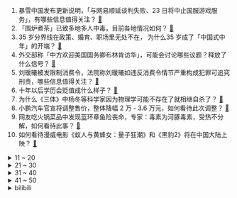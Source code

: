 1. 暴雪中国发布更新说明，「与网易顺延谈判失败、23 日将中止国服游戏服务」，有哪些信息值得关注？ [:link:](https://www.zhihu.com/question/579220044)
2. 「围炉煮茶」已致多地多人中毒，目前各地情况如何？ [:link:](https://www.zhihu.com/question/579034254)
3. 35 岁分界线在政策、婚育、职场里无处不在， 为什么35 岁成了「中国式中年」的开端？ [:link:](https://www.zhihu.com/question/578481031)
4. 外交部称「中方欢迎美国国务卿布林肯访华」，可能会讨论哪些议题？释放了什么信号？ [:link:](https://www.zhihu.com/question/579233755)
5. 刘暖曦被发限制消费令，法院称刘暖曦如违反消费令情节严重构成犯罪可追究刑责，哪些信息值得关注？ [:link:](https://www.zhihu.com/question/579241404)
6. 十年以后学历会贬值成什么样子？ [:link:](https://www.zhihu.com/question/477496924)
7. 为什么《三体》中杨冬等科学家因为物理学可能不存在了就相继自杀了？ [:link:](https://www.zhihu.com/question/579098283)
8. 小鹏汽车官宣将调整售价，整体降幅 2 万 - 3.6 万元，如何看待此次调整？ [:link:](https://www.zhihu.com/question/579241864)
9. 网友吃火锅菜品中发现蓝环章鱼险丧命，专家：毒素为河豚毒素，受热不分解，如何看待此事？ [:link:](https://www.zhihu.com/question/579202423)
10. 如何看待漫威电影《蚁人与黄蜂女：量子狂潮》和《黑豹2》将在中国大陆上映？ [:link:](https://www.zhihu.com/question/579257106)
<details>
<summary>11 ~ 20</summary>

11. 2022 年全年全国居民人均可支配收入 36883 元，比上年名义增长 5.0%，如何解读？ [:link:](https://www.zhihu.com/question/579203641)
12. 泽连斯基助手请辞，此前称俄军未炸居民楼引乌方「内讧」，对此如何解读？哪些信息值得关注？ [:link:](https://www.zhihu.com/question/579270053)
13. 俄罗斯防长称俄军将在今年至 2026 年实行重大变革，总兵力将增至 150 万人，释放了哪些信息？ [:link:](https://www.zhihu.com/question/579250575)
14. 网易回应拒绝暴雪顺延服务六个月提议，「不公平，且从未寻求暴雪 IP 控制权」，哪些信息值得关注？ [:link:](https://www.zhihu.com/question/579280712)
15. 一个强者的潜质是什么？ [:link:](https://www.zhihu.com/question/531562897)
16. 如何评价《英雄联盟》选手 Ning 复出后的表现？ [:link:](https://www.zhihu.com/question/579014277)
17. 爱奇艺回应禁止 HDMI 连线电视播放，称「可能是影片版权方限制」，如何解读？ [:link:](https://www.zhihu.com/question/579030418)
18. 如何看待「新冠影响精子质量」这一观点？对大部分有生育计划的「阳康夫妇」来讲，阳康后多久能备孕？ [:link:](https://www.zhihu.com/question/579031013)
19. 列车推出淋浴、娱乐车厢，配备麻将桌、KTV、按摩椅等娱乐设施，反映了出行需求的哪些变化？乘客会买单吗？ [:link:](https://www.zhihu.com/question/578650314)
20. 既然《三体》都有水滴这种东西了，为什么不用水滴打掉一颗太阳，反而是长途跋涉入侵地球？ [:link:](https://www.zhihu.com/question/577737306)
</details>
<details>
<summary>21 ~ 30</summary>

21. 晚上发现女儿偷偷在房间化妆，我和她大吵了一架，我该怎么办？ [:link:](https://www.zhihu.com/question/579198484)
22. 媒体评刑满释放人员变「浪子回头励志网红」，表示「为了流量异化成审丑狂欢」，你怎么看？ [:link:](https://www.zhihu.com/question/579195553)
23. 如何评价剧版《三体》第六集？ [:link:](https://www.zhihu.com/question/579092892)
24. 有哪些你不知道的汽车安全知识，颠覆了你的固有认知？ [:link:](https://www.zhihu.com/question/566996905)
25. 张译在电视剧《狂飙》中表现的如何？ [:link:](https://www.zhihu.com/question/578696697)
26. 世界杯决赛罚点球的球员压力有多大？ [:link:](https://www.zhihu.com/question/40870210)
27. 魔兽国服关服相当于游戏圈的一鲸落万物生吗？ [:link:](https://www.zhihu.com/question/577469766)
28. 2023 LPL 春季赛「电竞小春晚」iG 2:0 击败 RNG，如何评价这场比赛？ [:link:](https://www.zhihu.com/question/579249784)
29. 西方国家对俄限价令生效在即，欧盟或将面临柴油危机，可能对哪些行业产生影响？欧盟国家或将如何应对？ [:link:](https://www.zhihu.com/question/579195797)
30. 94 版《精武英雄》中，假如给霍廷恩的身体强度稍作提升，能否战胜藤田刚？ [:link:](https://www.zhihu.com/question/560957740)
</details>
<details>
<summary>31 ~ 40</summary>

31. 现代战场上如何避免像抗日神剧里的被濒死的敌人引爆手榴弹同归于尽？ [:link:](https://www.zhihu.com/question/579002334)
32. 摇滚迷会喜欢看动漫《孤独摇滚》吗？ [:link:](https://www.zhihu.com/question/577889390)
33. 新手玩《原神》要注意什么？ [:link:](https://www.zhihu.com/question/577973780)
34. 乌前议员称，泽连斯基计划清算「乌军总司令」，有什么信息值得关注？ [:link:](https://www.zhihu.com/question/579050415)
35. A 股三大指数震荡涨跌不一，如何看待 2023 年 1 月 17 日 A 股市场？ [:link:](https://www.zhihu.com/question/579214550)
36. 如何评价美剧《最后生还者》第一季第一集？ [:link:](https://www.zhihu.com/question/579067154)
37. 为什么程序员可以处理闰年，但处理不了闰秒？ [:link:](https://www.zhihu.com/question/569807653)
38. 买了相机该怎么赚钱？ [:link:](https://www.zhihu.com/question/578848501)
39. 梅西 C 罗之后的「现役第三人」是谁？ [:link:](https://www.zhihu.com/question/579010604)
40. 小时候期待过年，长大了害怕过年，现在的你对过年是一个什么态度？ [:link:](https://www.zhihu.com/question/578884766)
</details>
<details>
<summary>41 ~ 50</summary>

41. 为什么人类不能完全控制自己的身体？ [:link:](https://www.zhihu.com/question/575583073)
42. 2023 兔年年夜饭，如何用生活中常用的材料，在家制作出萌萌的「兔兔美食」？ [:link:](https://www.zhihu.com/question/576987555)
43. 国家统计局发布 2022 全年经济数据，GDP 同比增长 3.0％，这一数据透露了哪些信息？ [:link:](https://www.zhihu.com/question/579202124)
44. 「看遍山河大海，却仍爱家乡一草一木」是种什么体验？ [:link:](https://www.zhihu.com/question/577725107)
45. 金庸小说最让你感到可怕的情节是哪一个 ？ [:link:](https://www.zhihu.com/question/389758532)
46. 如何评价《崩坏三》的终焉律者需要压迫感? [:link:](https://www.zhihu.com/question/578672228)
47. 三体爆火，三体宇宙 CEO 发声，将对标哈利波特，衍生内容宇宙，未来或构建主题乐园，哪些信息值得关注？ [:link:](https://www.zhihu.com/question/579198323)
48. 网友吃火锅前发现蓝环章鱼，博物杂志称这是剧毒生物，食用海鲜有哪些注意事项？如何规避安全风险？ [:link:](https://www.zhihu.com/question/579204138)
49. 腊月二十六，你家过年的肉食筹备的怎么样？在年肉的众多做法和吃法中，你最爱哪款？ [:link:](https://www.zhihu.com/question/578850212)
50. 《三体》有人看透过章北海吗？ [:link:](https://www.zhihu.com/question/280934423)
</details><details>
<summary>bilibili</summary>

1. 考试，但没及格 [:link:](//www.bilibili.com/video/BV1vP4y1k7V7)
2. 《原神》角色演示-「艾尔海森：思而后行」 [:link:](//www.bilibili.com/video/BV1uW4y1G7rM)
3. 再做一次梦吧，这次是以百大的身份。 [:link:](//www.bilibili.com/video/BV17G4y1C7de)
4. 当《神女劈观》遇上《木兰诗》 尚雯婕杨扬上演跨界合唱 [:link:](//www.bilibili.com/video/BV1oY4y1f7qf)
5. 一盒榨菜卖800块？原来砖家说我们吃不起的榨菜是这个？ [:link:](//www.bilibili.com/video/BV1Sv4y1y7K7)
6. 第一次听到雪人叫 [:link:](//www.bilibili.com/video/BV11A411d7fP)
7. 这句上联！居然300年无人能对？！你那么好看，要不来试试？ [:link:](//www.bilibili.com/video/BV1z14y1M74m)
8. 《兔哥惊魂记》：游戏科学兔年贺岁小短片 [:link:](//www.bilibili.com/video/BV1t3411Z7jg)
9. 两个月，自己设计+拼装，自然选择号，前进四！——《三体》 [:link:](//www.bilibili.com/video/BV1m24y1Y7rv)
10. 【卢克文工作室】“荒漠屠夫”惠然翻车事件，揭露经济链潜规则！ [:link:](//www.bilibili.com/video/BV1y84y1h7p5)
<details>
<summary>11 ~ 20</summary>

11. 怪盗积德 [:link:](//www.bilibili.com/video/BV1S8411A7Pg)
12. 一台手机也能当百大？采访了70位百大UP主后，我悟了... [:link:](//www.bilibili.com/video/BV1qK411C7mX)
13. 一秒立4颗骰子？高速慢放20倍，五分钟速通花式骰子！ [:link:](//www.bilibili.com/video/BV1cY411R7gz)
14. 新 春 找 瓜 行 动 [:link:](//www.bilibili.com/video/BV15R4y127qF)
15. 《放假回家被骂十二则》 [:link:](//www.bilibili.com/video/BV1S84y1h7r1)
16. 无敌了！这一期直接超神！！！ [:link:](//www.bilibili.com/video/BV1WG4y1C7mT)
17. 任何答辩，终将入口即化！加强版 [:link:](//www.bilibili.com/video/BV11K411C7Mb)
18. 自制兔子烟雾加湿器 [:link:](//www.bilibili.com/video/BV1JR4y1e7BS)
19. 史上最厕一月番？史上最乐一月番！2023一月新番开播吐槽！ [:link:](//www.bilibili.com/video/BV1A14y1g7PC)
20. 碧桂园特别军事行动 [:link:](//www.bilibili.com/video/BV14x4y1u7qP)
</details>
<details>
<summary>21 ~ 30</summary>

21. 兄弟…你投屏忘关了 [:link:](//www.bilibili.com/video/BV1jx4y137FY)
22. 1999年的中国发生了什么？【激荡四十年·1999】 [:link:](//www.bilibili.com/video/BV1Gv4y1C7VB)
23. 19岁 拿了百大 [:link:](//www.bilibili.com/video/BV18R4y1Y7Qn)
24. 全职UP这一年：难以启齿，避而不谈的问题今天全交代了 [:link:](//www.bilibili.com/video/BV1AG4y1C7Ks)
25. 2023明日方舟新春会「兔兔闹新春」正片DAY1 [:link:](//www.bilibili.com/video/BV1qR4y1e7Xo)
26. 三体人：我们害怕叶问 [:link:](//www.bilibili.com/video/BV14A411o7oH)
27. 【医学博士】耗时30天，制作了一份全网最全《新冠说明书》I 关于新冠，说点实话！ [:link:](//www.bilibili.com/video/BV1pY411977z)
28. 有种上学被抽查知识点的快感（5） [:link:](//www.bilibili.com/video/BV1JA411o7uT)
29. 硬核狠人骑行东北，夜宿路边铁皮房，寒潮零下30度像是睡在冰箱里 [:link:](//www.bilibili.com/video/BV1VD4y1H7JD)
30. 【官方MV】《One Last Chicken》 再见了，所有的只因战士 [:link:](//www.bilibili.com/video/BV1Mx4y137fa)
</details>
<details>
<summary>31 ~ 40</summary>

31. 有爱主播小剧场：《祝下次好运》 [:link:](//www.bilibili.com/video/BV178411A7ix)
32. 在这寒冷的冬季吃上热乎的,给孩子带来温暖是家人们赋予的,所以我很感谢大家 [:link:](//www.bilibili.com/video/BV1yW4y137em)
33. 用说唱科普生僻字 一起来听央视boys的《跟着我念字正腔圆》 [:link:](//www.bilibili.com/video/BV1XK411C7Mq)
34. 99%人不知道，这些行为居然违法！ [:link:](//www.bilibili.com/video/BV1QA411d7fd)
35. 张镇辉台球正经教学【6个不太建议使用的技巧】17.0版本 [:link:](//www.bilibili.com/video/BV1wv4y117mi)
36. 《明日方舟》特别映像 [炎：劫争] [:link:](//www.bilibili.com/video/BV15G4y1w7KE)
37. 【STN快报第七季02】EPIC管中国人叫爸爸的原因找到了，竟是因为孙子 [:link:](//www.bilibili.com/video/BV16A411o7gF)
38. 这是我玩过最逼真的击剑游戏！ [:link:](//www.bilibili.com/video/BV1Ev4y1176K)
39. 智斗巫师 我的世界永恒的MC生存 二周目EP2 [:link:](//www.bilibili.com/video/BV1dG4y1C72W)
40. ❤️红色系穿搭❤️ [:link:](//www.bilibili.com/video/BV1SK411r7AZ)
</details>
<details>
<summary>41 ~ 50</summary>

41. 深夜小桌游 [:link:](//www.bilibili.com/video/BV1FW4y137Tx)
42. 【兔限皮肤第五弹】炽霜斩山，诸犍霸气上阵！——李信-山海·炽霜斩来啦！ [:link:](//www.bilibili.com/video/BV1qK411r7cf)
43. 什么！《百战成诗》更新了？！——王者荣耀·113英雄群像献礼歌（古风圈半壁江山齐列阵！爷青回！） [:link:](//www.bilibili.com/video/BV1uM411b7CS)
44. 采访百万粉up主，原来他们私底下是这样…. [:link:](//www.bilibili.com/video/BV1je4y1F7mw)
45. 这届的粉丝只需要略微出手，就已是这个分段的极限 [:link:](//www.bilibili.com/video/BV1x24y1h7Ct)
46. 当情侣吵架，女友示范怎么科幻哄男友？ [:link:](//www.bilibili.com/video/BV1FG4y1C7K9)
47. 《 过 年 装 逼 神 器 2 》 [:link:](//www.bilibili.com/video/BV14e4y1F7ve)
48. 惊！喜羊羊与灰太狼中竟然有这么多有太阳！之前从来没发现！ [:link:](//www.bilibili.com/video/BV1dv4y1y71W)
49. “我玩了400个小时不知火舞，但我从没见过她长什么样” [:link:](//www.bilibili.com/video/BV1DY411y7Fj)
50. 令 人 窒  息 的 高 中 三 年 [:link:](//www.bilibili.com/video/BV1BM411b7PV)
</details>
<details>
<summary>51 ~ 60</summary>

51. (现实世界 vs 中二动漫) 不行了 中二病犯了！ [:link:](//www.bilibili.com/video/BV1CD4y1W7u3)
52. 用煮熟的鸡蛋做个小兔子，好吃又好玩，快来试试 [:link:](//www.bilibili.com/video/BV19T41127SJ)
53. 我从小就会画马！ [:link:](//www.bilibili.com/video/BV1x24y1Y75F)
54. 和女友瞒着家里人把证领了，婆婆知道吓得当场大叫！ [:link:](//www.bilibili.com/video/BV1824y1h71K)
55. 父母反对动漫！偷偷把她们房间改造成二次元风，结果。。。 [:link:](//www.bilibili.com/video/BV1yK411C7FW)
56. 发现你正在摆烂，得让这个视频救救你！最全寒假攻略送给你！ [:link:](//www.bilibili.com/video/BV1bG4y1c7Pw)
57. 【特效向】火线生化对决 [:link:](//www.bilibili.com/video/BV1Le4y1F7pq)
58. “小英雄大肚腩” [:link:](//www.bilibili.com/video/BV1NM411c7kM)
59. 低级艺术上春晚 [:link:](//www.bilibili.com/video/BV1nG4y1C7Fw)
60. 这个世界上一定有只有你才能做到的事情！ [:link:](//www.bilibili.com/video/BV14Y4y1Z7Co)
</details>
<details>
<summary>61 ~ 70</summary>

61. 七七：我最会找阴间宝箱了【一】 [:link:](//www.bilibili.com/video/BV1j3411Z7dh)
62. 前方高能！你将见证全国顶尖的极限旋转跳操作！！ [:link:](//www.bilibili.com/video/BV1eW4y137TQ)
63. 零下30度，我跑这里来直播！背景好看的！这样的新疆你见过吗 [:link:](//www.bilibili.com/video/BV1a24y1h75G)
64. 当有人说我喜欢你时，你或许可以这样回答… [:link:](//www.bilibili.com/video/BV11x4y137bi)
65. 前年，我救了一只秃鹫，发了誓说只要它活下来我就再单身两年，没想到它活了，我也单身了两年。我掰着手指头算，两年快到了，我的桃花也快该到了吧，然后…然后… [:link:](//www.bilibili.com/video/BV1XA411d7mM)
66. 旅游真开心…… [:link:](//www.bilibili.com/video/BV1VK411y7jS)
67. 【散人】无脊椎怪盗！屁股与手的博弈！钻石到手妙妙妙～ [:link:](//www.bilibili.com/video/BV173411Z7b2)
68. 炸酱面  厨子探店¥？ [:link:](//www.bilibili.com/video/BV1GK411k7R6)
69. “走马” [:link:](//www.bilibili.com/video/BV1V84y1h7Dg)
70. 【程潇】《如梦令》跳进了李清照的词 [:link:](//www.bilibili.com/video/BV1sd4y1L7H2)
</details>
<details>
<summary>71 ~ 80</summary>

71. 为什么这些游戏 他们不能玩？ [:link:](//www.bilibili.com/video/BV1LY41197Ws)
72. 盘点高中数学有价值的二级结论！别学没用的！【必修篇】 [:link:](//www.bilibili.com/video/BV1pP4y1k79Q)
73. 【原神】新版永久第一人称视角bug！沉浸式游历提瓦特！ [:link:](//www.bilibili.com/video/BV1j24y1h7E4)
74. 平平无奇的保温杯，竟是身边的隐形炸弹？ [:link:](//www.bilibili.com/video/BV1Uv4y1y7xE)
75. 水：我用打狂犬疫苗不？ [:link:](//www.bilibili.com/video/BV1y84y1h7pN)
76. 成年后还能再长高么？18岁后身高变化大公开！ [:link:](//www.bilibili.com/video/BV1gT411m7Yu)
77. 女主下雨天在外面擦地拧抹布，这脑子真的没有什么问题吗？ [:link:](//www.bilibili.com/video/BV1h24y1Y7DX)
78. 高中生用全部积蓄为自己最爱的战地拍摄了一部短片《不可测的明天》 [:link:](//www.bilibili.com/video/BV1p24y1h7Hi)
79. 摇摆阳教你打Phigros [:link:](//www.bilibili.com/video/BV1hD4y1W7gj)
80. 当派蒙和旅行者角色互换 [:link:](//www.bilibili.com/video/BV1vM411b758)
</details>
<details>
<summary>81 ~ 90</summary>

81. 前无古人，创造历史！火影手游首位忍具强化毕业玩家诞生！百万活动预告！ [:link:](//www.bilibili.com/video/BV17A411f71r)
82. 和小电视破次元壁合作！东京街头一起翻跳troublemaker！！ [:link:](//www.bilibili.com/video/BV1ZK411C766)
83. 学霸为什么不用检查… [:link:](//www.bilibili.com/video/BV1gW4y1G795)
84. 阴间金融体系到底有多少bug？烧的纸钱如何被传送到阴间？-【冷却报告】 [:link:](//www.bilibili.com/video/BV1x84y1h7G7)
85. 2022年度未播出视频大放送——如何把小商品拍成买不起的样子 （无意义的慢镜头+随便说点啥=高端广告 [:link:](//www.bilibili.com/video/BV1nA411o7Zt)
86. 蛋糕：有点亲情，但不多 [:link:](//www.bilibili.com/video/BV1mD4y1W7L3)
87. 桥梁究竟可以贪到什么地步？？ [:link:](//www.bilibili.com/video/BV1GD4y1H7Yu)
88. 试吃天价冰岛鳌虾，8只8000元冰岛克朗，到底有多好吃？ [:link:](//www.bilibili.com/video/BV1xP4y1k7Kf)
89. ICU人情冷暖：酒后误吸，妻子措手不及。 [:link:](//www.bilibili.com/video/BV16G4y1w7BT)
90. 既然拿百大了 那不装了 [:link:](//www.bilibili.com/video/BV1iD4y1W7v8)
</details>
<details>
<summary>91 ~ 100</summary>

91. 爽，干了老板一瓶5000的红酒 [:link:](//www.bilibili.com/video/BV1TR4y1e7Ba)
92. 2023无期迷途新春会「一期相逢长相伴」 [:link:](//www.bilibili.com/video/BV1Gv4y1C7wP)
93. ２０２２ 年 度 纸 偶 合 集 [:link:](//www.bilibili.com/video/BV1c3411Z7Hd)
94. 别再送了萌鼠屋放假了朋友们 [:link:](//www.bilibili.com/video/BV17M411b7qR)
95. 项羽：这一刀下去，我都不知道会发生什么 [:link:](//www.bilibili.com/video/BV11D4y1H7yL)
96. 耗时6小时，揭秘酒店做的非常好吃的【烤薯骨鸡腿】入嘴瞬间值了！ [:link:](//www.bilibili.com/video/BV1k8411N7UH)
97. 人民日报金句摘抄|难以抵御的金句！！ [:link:](//www.bilibili.com/video/BV1pM411h7NF)
98. 史上用料最奢华的“巧克力砖”！一刀切下去，嘴角流下拉丝的眼泪…… [:link:](//www.bilibili.com/video/BV14P4y1k7WQ)
99. 生不出的花+花开之时！踩1次雷重做4次但很快乐！隐藏成就斩花除根！须弥阴间成就追骗骗花！ [:link:](//www.bilibili.com/video/BV1hR4y1Y7H8)
100. 这下【真·纸片人】了 [:link:](//www.bilibili.com/video/BV1tY41197Yn)
</details></details>